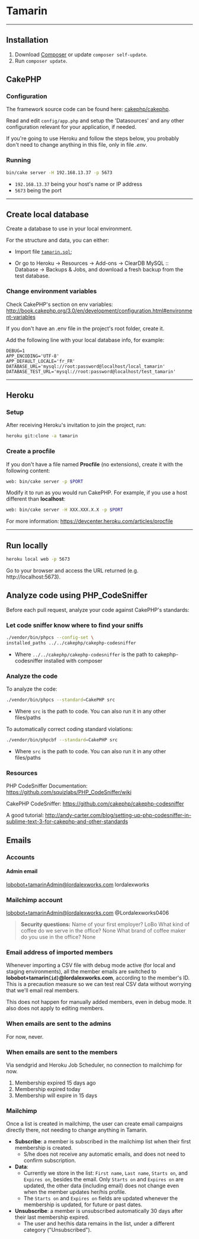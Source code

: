 # Tamarin

---

## Installation

1. Download [Composer](http://getcomposer.org/doc/00-intro.md) or update `composer self-update`.
2. Run `composer update`.


## CakePHP

### Configuration

The framework source code can be found here: [cakephp/cakephp](https://github.com/cakephp/cakephp).

Read and edit `config/app.php` and setup the 'Datasources' and any other
configuration relevant for your application, if needed.

If you're going to use Heroku and follow the steps below, you probably
don't need to change anything in this file, only in file *.env*.


### Running

```bash
bin/cake server -H 192.168.13.37 -p 5673
```

* `192.168.13.37` being your host's name or IP address
* `5673` being the port

---

## Create local database

Create a database to use in your local environment.

For the structure and data, you can either:

- Import file [`tamarin.sql`](https://github.com/LordAlexWorks/tamarin/blob/master/tamarin.sql);

- Or go to Heroku -> Resources -> Add-ons -> ClearDB MySQL :: Database -> Backups & Jobs, and download a fresh backup from the test database.


### Change environment variables

Check CakePHP's section on env variables: http://book.cakephp.org/3.0/en/development/configuration.html#environment-variables

If you don't have an .env file in the project's root folder, create it.

Add the following line with your local database info, for example:

```
DEBUG=1
APP_ENCODING='UTF-8'
APP_DEFAULT_LOCALE='fr_FR'
DATABASE_URL='mysql://root:password@localhost/local_tamarin'
DATABASE_TEST_URL='mysql://root:password@localhost/test_tamarin'
```

---

## Heroku

### Setup

After receiving Heroku's invitation to join the project, run:

```bash
heroku git:clone -a tamarin
```


### Create a procfile
If you don't have a file named **Procfile** (no extensions), create it with the following content:

```bash
web: bin/cake server -p $PORT
```

Modify it to run as you would run CakePHP. For example, if you use a host different than **localhost**:

```bash
web: bin/cake server -H XXX.XXX.X.X -p $PORT
```

For more information: https://devcenter.heroku.com/articles/procfile

---

## Run locally

```bash
heroku local web -p 5673
```

Go to your browser and access the URL returned (e.g. http://localhost:5673).


## Analyze code using PHP_CodeSniffer

Before each pull request, analyze your code against CakePHP's standards:

### Let code sniffer know where to find your sniffs
```bash
./vendor/bin/phpcs --config-set \
installed_paths ../../cakephp/cakephp-codesniffer
```

* Where `../../cakephp/cakephp-codesniffer` is the path to cakephp-codesniffer installed with composer 

### Analyze the code
To analyze the code: 
```bash
./vendor/bin/phpcs --standard=CakePHP src
```

* Where `src` is the path to code. You can also run it in any other files/paths

To automatically correct coding standard violations:
```bash
./vendor/bin/phpcbf --standard=CakePHP src
```

* Where `src` is the path to code. You can also run it in any other files/paths


### Resources
PHP CodeSniffer Documentation: https://github.com/squizlabs/PHP_CodeSniffer/wiki

CakePHP CodeSniffer: https://github.com/cakephp/cakephp-codesniffer

A good tutorial:
http://andy-carter.com/blog/setting-up-php-codesniffer-in-sublime-text-3-for-cakephp-and-other-standards


## Emails

### Accounts

#### Admin email
lobobot+tamarinAdmin@lordalexworks.com
lordalexworks

### Mailchimp account
lobobot+tamarinAdmin@lordalexworks.com
@Lordalexworks0406

> **Security questions:**
> Name of your first employer?
> LoBo
> What kind of coffee do we serve in the office?
> None
> What brand of coffee maker do you use in the office?
> None

### Email address of imported members

Whenever importing a CSV file with debug mode active (for local and staging environments), all the member emails are switched to **lobobot+tamarin`{id}`@lordalexworks.com**, according to the member's ID. This is a precaution measure so we can test real CSV data without worrying that we'll email real members.

This does not happen for manually added members, even in debug mode. It also does not apply to editing members.

### When emails are sent to the admins

For now, never.

### When emails are sent to the members

Via sendgrid and Heroku Job Scheduler, no connection to mailchimp for now.

1. Membership expired 15 days ago
2. Membership expired today
3. Membership will expire in 15 days

### Mailchimp

Once a list is created in mailchimp, the user can create email campaigns directly there, not needing to change anything in Tamarin.

* **Subscribe**: a member is subscribed in the mailchimp list when their first membership is created.
  * S/he does not receive any automatic emails, and does not need to confirm subscription.
* **Data**:
  * Currently we store in the list: `First name`, `Last name`, `Starts on`, and `Expires on`, besides the email. Only `Starts on` and `Expires on` are updated, the other data (including email) does not change even when the member updates her/his profile.
  * The `Starts on` and `Expires on` fields are updated whenever the membership is updated, for future or past dates.
* **Unsubscribe**: a member is unsubscribed automatically 30 days after their last membership expired.
  * The user and her/his data remains in the list, under a different category ("Unsubscribed").
